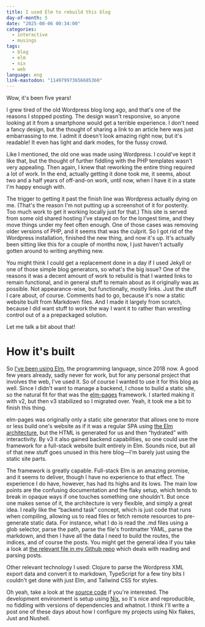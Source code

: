 ```yaml
---
title: I used Elm to rebuild this blog
day-of-month: 5
date: "2025-08-06 00:34:00"
categories:
  - interactive
  - musings
tags:
  - blog
  - elm
  - nix
  - web
language: eng
link-mastodon: "114979973656685360"
---
```


Wow, it's been five years!

I grew tired of the old Wordpress blog long ago, and that's one of the reasons I stopped posting. The design wasn't responsive, so anyone looking at it from a smartphone would get a terrible experience. I don't need a fancy design, but the thought of sharing a link to an article here was just embarrassing to me. I admit it doesn't look amazing right now, but it's readable! It even has light and dark modes, for the fussy crowd.

Like I mentioned, the old one was made using Wordpress. I could've kept it like that, but the thought of further fiddling with the PHP templates wasn't very appealing. Then again, I knew that reworking the entire thing required a lot of work. In the end, actually getting it done took me, it seems, about two and a half years of off-and-on work, until now, when I have it in a state I'm happy enough with.

The trigger to getting it past the finish line was Wordpress actually dying on me. (That's the reason I'm not putting up a screenshot of it for posterity. Too much work to get it working locally just for that.) This site is served from some old shared hosting I've stayed on for the longest time, and they move things under my feet often enough. One of those cases was removing older versions of PHP, and it seems that was the culprit. So I got rid of the Wordpress installation, finished the new thing, and now it's up. It's actually been sitting like this for a couple of months now, I just haven't actually gotten around to writing anything new.

You might think I could get a replacement done in a day if I used Jekyll or one of those simple blog generators, so what's the big issue? One of the reasons it was a decent amount of work to rebuild is that I wanted links to remain functional, and in general stuff to remain about as it originally was as possible. Not appearance-wise, but functionally, mostly links. Just the stuff I care about, of course. Comments had to go, because it's now a static website built from Markdown files. And I made it largely from scratch, because I did want stuff to work the way I want it to rather than wrestling control out of a a prepackaged solution.

Let me talk a bit about that!

# How it's built

So [I've been using Elm](https://blog.agj.cl/tag/?t=elm), the programming language, since 2018 now. A good few years already, sadly never for work, but for any personal project that involves the web, I've used it. So of course I wanted to use it for this blog as well. Since I didn't want to manage a backend, I chose to build a static site, so the natural fit for that was the [elm-pages](https://elm-pages.com/) framework. I started making it with v2, but then v3 stabilized so I migrated over. Yeah, it took me a bit to finish this thing.

elm-pages was originally only a static site generator that allows one to more or less build one's website as if it was a regular SPA using [the Elm architecture](https://guide.elm-lang.org/architecture/), but the HTML is generated for us and then “hydrated” with interactivity. By v3 it also gained backend capabilities, so one could use the framework for a full-stack website built entirely in Elm. Sounds nice, but all of that new stuff goes unused in this here blog—I'm barely just using the static site parts.

The framework is greatly capable. Full-stack Elm is an amazing promise, and it seems to deliver, though I have no experience to that effect. The experience I do have, however, has had its highs and its lows. The main low points are the confusing documentation and the flaky setup, which tends to break in opaque ways if one touches something one shouldn't. But once one makes sense of it, the architecture is very flexible, and simply a great idea. I really like the “backend task” concept, which is just code that runs when compiling, allowing us to read files or fetch remote resources to pre-generate static data. For instance, what I do is read the .md files using a glob selector, parse the path, parse the file's frontmatter YAML, parse the markdown, and then I have all the data I need to build the routes, the indices, and of course the posts. You might get the general idea if you take a look at [the relevant file in my Github repo](https://github.com/agj/agj-blog/blob/451759322ca95524344ca7912dd2cd1b4c4b55d5/src/Data/Post.elm) which deals with reading and parsing posts.

Other relevant technology I used: Clojure to parse the Wordpress XML export data and convert it to markdown, TypeScript for a few tiny bits I couldn't get done with just Elm, and Tailwind CSS for styles.

Oh yeah, take a look at the [source code](https://github.com/agj/agj-blog) if you're interested. The development environment is setup using [Nix](https://nixos.org/), so it's nice and reproducible, no fiddling with versions of dependencies and whatnot. I think I'll write a post one of these days about how I configure my projects using Nix flakes, Just and Nushell.
